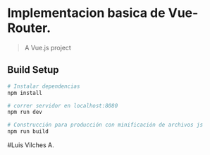 # Implementacion basica de Vue-Router.

> A Vue.js project

## Build Setup

``` bash
# Instalar dependencias
npm install

# correr servidor en localhost:8080
npm run dev

# Construcción para producción con minificación de archivos js
npm run build
```


#Luis Vilches A.
